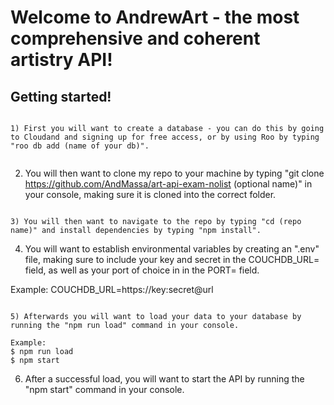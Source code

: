 # Welcome to AndrewArt - the most comprehensive and coherent artistry API!


## Getting started!

```

1) First you will want to create a database - you can do this by going to Cloudand and signing up for free access, or by using Roo by typing "roo db add (name of your db)".


```

2) You will then want to clone my repo to your machine by typing "git clone https://github.com/AndMassa/art-api-exam-nolist (optional name)" in your console, making sure it is cloned into the correct folder.

```

3) You will then want to navigate to the repo by typing "cd (repo name)" and install dependencies by typing "npm install".

```

4) You will want to establish environmental variables by creating an ".env" file, making sure to include your key and secret in the COUCHDB_URL= field, as well as your port of choice in in the PORT= field.

Example: COUCHDB_URL=https://key:secret@url

```

5) Afterwards you will want to load your data to your database by running the "npm run load" command in your console.

Example:
$ npm run load
$ npm start

```

6) After a successful load, you will want to start the API by running the "npm start" command in your console.

```
